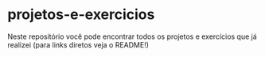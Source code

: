 # projetos-e-exercicios
Neste repositório você pode encontrar todos os projetos e exercícios que já realizei (para links diretos veja o README!)
